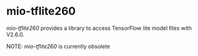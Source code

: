 # mio-tflite260

_mio-tflite260_ provides a library to access TensorFlow lite model files with V2.6.0.

NOTE: _mio-tflite260_ is currently obsolete
